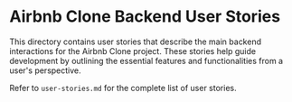 # Airbnb Clone Backend User Stories

This directory contains user stories that describe the main backend interactions for the Airbnb Clone project. These stories help guide development by outlining the essential features and functionalities from a user's perspective.

Refer to `user-stories.md` for the complete list of user stories.